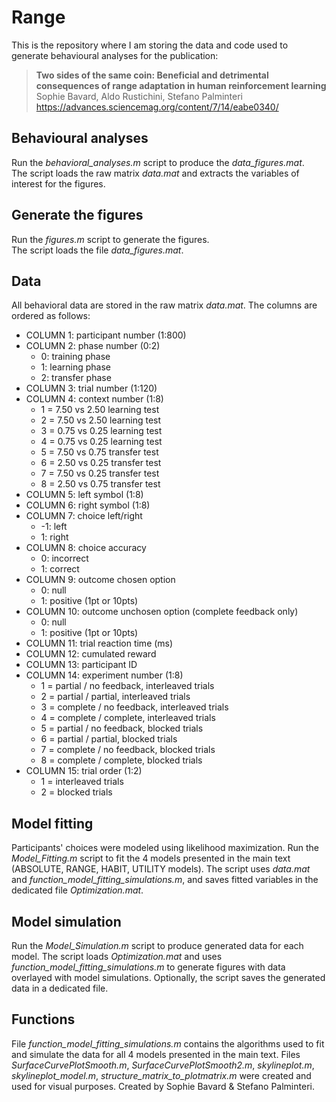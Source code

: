 # Range
This is the repository where I am storing the data and code used to generate behavioural analyses for the publication:   
>__Two sides of the same coin: Beneficial and detrimental consequences of range adaptation in human reinforcement learning__   
Sophie Bavard, Aldo Rustichini, Stefano Palminteri   
https://advances.sciencemag.org/content/7/14/eabe0340/

## Behavioural analyses   
Run the *behavioral_analyses.m* script to produce the *data_figures.mat*.   
The script loads the raw matrix *data.mat* and extracts the variables of interest for the figures.

## Generate the figures   
Run the *figures.m* script to generate the figures.   
The script loads the file *data_figures.mat*.

## Data   
All behavioral data are stored in the raw matrix *data.mat*. The columns are ordered as follows:    
* COLUMN 1: participant number (1:800)
* COLUMN 2: phase number (0:2)
  * 0: training phase
  * 1: learning phase
  * 2: transfer phase
* COLUMN 3: trial number (1:120)
* COLUMN 4: context number (1:8)
  * 1 = 7.50 vs 2.50 learning test
  * 2 = 7.50 vs 2.50 learning test
  * 3 = 0.75 vs 0.25 learning test
  * 4 = 0.75 vs 0.25 learning test
  * 5 = 7.50 vs 0.75 transfer test
  * 6 = 2.50 vs 0.25 transfer test
  * 7 = 7.50 vs 0.25 transfer test
  * 8 = 2.50 vs 0.75 transfer test
* COLUMN 5: left symbol (1:8)
* COLUMN 6: right symbol (1:8)
* COLUMN 7: choice left/right
  * -1: left
  * 1: right
* COLUMN 8: choice accuracy
  * 0: incorrect
  * 1: correct
* COLUMN 9: outcome chosen option
  * 0: null
  * 1: positive (1pt or 10pts)
* COLUMN 10: outcome unchosen option (complete feedback only)
  * 0: null
  * 1: positive (1pt or 10pts)
* COLUMN 11: trial reaction time (ms)
* COLUMN 12: cumulated reward
* COLUMN 13: participant ID
* COLUMN 14: experiment number (1:8)
  * 1 = partial / no feedback, interleaved trials
  * 2 = partial / partial, interleaved trials
  * 3 = complete / no feedback, interleaved trials
  * 4 = complete / complete, interleaved trials
  * 5 = partial / no feedback, blocked trials
  * 6 = partial / partial, blocked trials
  * 7 = complete / no feedback, blocked trials
  * 8 = complete / complete, blocked trials
* COLUMN 15: trial order (1:2)
  * 1 = interleaved trials
  * 2 = blocked trials

## Model fitting
Participants' choices were modeled using likelihood maximization. Run the *Model_Fitting.m* script to fit the 4 models presented in the main text (ABSOLUTE, RANGE, HABIT, UTILITY models). The script uses *data.mat* and *function_model_fitting_simulations.m*, and saves fitted variables in the dedicated file *Optimization.mat*.

## Model simulation
Run the *Model_Simulation.m* script to produce generated data for each model. The script loads *Optimization.mat* and uses *function_model_fitting_simulations.m* to generate figures with data overlayed with model simulations. Optionally, the script saves the generated data in a dedicated file.

## Functions   
File *function_model_fitting_simulations.m* contains the algorithms used to fit and simulate the data for all 4 models presented in the main text. Files *SurfaceCurvePlotSmooth.m*, *SurfaceCurvePlotSmooth2.m*, *skylineplot.m*, *skylineplot_model.m*, *structure_matrix_to_plotmatrix.m*  were created and used for visual purposes. Created by Sophie Bavard & Stefano Palminteri.
